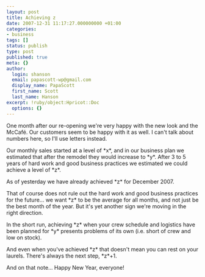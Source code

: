 ```yaml
---
layout: post
title: Achieving z
date: 2007-12-31 11:17:27.000000000 +01:00
categories:
- business
tags: []
status: publish
type: post
published: true
meta: {}
author:
  login: shanson
  email: papascott-wp@gmail.com
  display_name: PapaScott
  first_name: Scott
  last_name: Hanson
excerpt: !ruby/object:Hpricot::Doc
  options: {}
---
```

<p>One month after our re-opening we're very happy with the new look and the McCaf&eacute;. Our customers seem to be happy with it as well. I can't talk about numbers here, so I'll use letters instead. </p>
<p>Our monthly sales started at a level of *x*, and in our business plan we estimated that after the remodel they would increase to *y*. After 3 to 5 years of hard work and good business practices we estimated we could achieve a level of *z*.</p>
<p>As of yesterday we have already achieved *z* for December 2007.</p>
<p>That of course does not rule out the hard work and good business practices for the future... we want *z* to be the average for all months, and not just be the best month of the year. But it's yet another sign we're moving in the right direction.</p>
<p>In the short run, achieving *z* when your crew schedule and logistics have been planned for *y* presents problems of its own (i.e. short of crew and low on stock). </p>
<p>And even when you've achieved *z* that doesn't mean you can rest on your laurels. There's always the next step, *z*+1.</p>
<p>And on that note... Happy New Year, everyone!</p>

